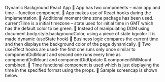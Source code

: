 Dynamic Background React App
	App has two components – main app and time – function component.
	App makes use of React hooks during the implementation.
	Additional moment time zone package has been used. currentTime is a initial timezone – state used for initial time in GMT which has the default color to be green.
	Instead of manipulating DOM using document.body.style.backgroundColor, using a piece of state bgcolor it is made dynamic (useState hook)
	Business logic compares the current time and then displays the background color of the page dynamically.
	Two useEffect hooks are used- the first one runs only once similar to componentDidMount and second one runs every time as componentDidMount and componentDidUpdate & componentWillMount combined.
	Time functional component is used which is just displaying the time in the specified format using the props.
	Sample screencap is shown below.
